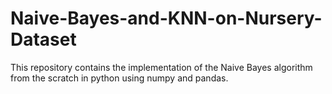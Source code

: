 # Naive-Bayes-and-KNN-on-Nursery-Dataset
This repository contains the implementation of the Naive Bayes algorithm from the scratch in python using numpy and pandas.
